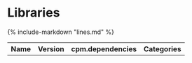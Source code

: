 <!--
    SPDX-FileCopyrightText: 2024 Simon Gene Gottlieb
    SPDX-License-Identifier: CC0-1.0
-->
# Libraries

<div markdown>
<table markdown>
<tr>
<th>Name
</th>
<th>Version
</th>
<th>cpm.dependencies
</th>
<th>Categories</th>
</tr>
{%
    include-markdown "lines.md"
%}
</table>
</div>
